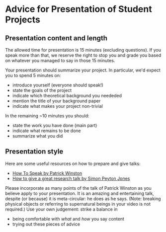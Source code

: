 # Advice for Presentation of Student Projects

## Presentation content and length

The allowed time for presentation is 15 minutes (excluding questions). If you speak more than that, we reserve the right to stop you and grade you based on whatever you managed to say in those 15 minutes.

Your presentation should summarize your project. In particular, we'd expect you to spend 5 minutes on:

  * introduce yourself (everyone should speak!)
  * state the goals of the project
  * indicate which theoretical background you neededed
  * mention the title of your background paper
  * indicate what makes your project non-trivial

In the remaining ~10 minutes you should:

  * state the work you have done (main part)
  * indicate what remains to be done
  * summarize what you did


## Presentation style 

Here are some useful resources on how to prepare and give talks:

  * [How To Speak by Patrick Winston](https://www.youtube.com/watch?v=Unzc731iCUY)
  * [How to give a great research talk by Simon Peyton Jones](https://www.microsoft.com/en-us/research/academic-program/give-great-research-talk/)

Please incorporate as many points of the talk of Patrick Winston as you believe apply to your presentation. It is an amazing and entertaining talk, despite (or because) it is meta-circular: he does as he says. (Note: breaking physical objects or referring to supernatural beings in your video is not required.) Use your own judgement: strike a balance in 
  * being comfortable with _what_ and _how_ you say content
  * trying out these pieces of advice

